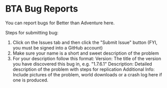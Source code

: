# BTA Bug Reports
You can report bugs for Better than Adventure here.

Steps for submitting bug:
1. Click on the Issues tab and then click the "Submit Issue" button (FYI, you must be signed into a GitHub account)
2. Make sure your name is a short and sweet description of the problem
3. For your description follow this format:
   Version: The title of the version you have discovered this bug in, e.g. "1.7.6.1"
   Description: Detailed description of the problem with steps for replication
   Additional Info: Include pictures of the problem, world downloads or a crash log here if one is produced.
   
